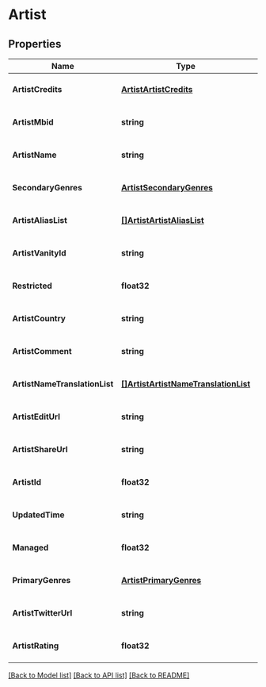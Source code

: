 # Artist

## Properties
Name | Type | Description | Notes
------------ | ------------- | ------------- | -------------
**ArtistCredits** | [**ArtistArtistCredits**](Artist_artist_credits.md) |  | [optional] [default to null]
**ArtistMbid** | **string** |  | [optional] [default to null]
**ArtistName** | **string** |  | [optional] [default to null]
**SecondaryGenres** | [**ArtistSecondaryGenres**](Artist_secondary_genres.md) |  | [optional] [default to null]
**ArtistAliasList** | [**[]ArtistArtistAliasList**](Artist_artist_alias_list.md) |  | [optional] [default to null]
**ArtistVanityId** | **string** |  | [optional] [default to null]
**Restricted** | **float32** |  | [optional] [default to null]
**ArtistCountry** | **string** |  | [optional] [default to null]
**ArtistComment** | **string** |  | [optional] [default to null]
**ArtistNameTranslationList** | [**[]ArtistArtistNameTranslationList**](Artist_artist_name_translation_list.md) |  | [optional] [default to null]
**ArtistEditUrl** | **string** |  | [optional] [default to null]
**ArtistShareUrl** | **string** |  | [optional] [default to null]
**ArtistId** | **float32** |  | [optional] [default to null]
**UpdatedTime** | **string** |  | [optional] [default to null]
**Managed** | **float32** |  | [optional] [default to null]
**PrimaryGenres** | [**ArtistPrimaryGenres**](Artist_primary_genres.md) |  | [optional] [default to null]
**ArtistTwitterUrl** | **string** |  | [optional] [default to null]
**ArtistRating** | **float32** |  | [optional] [default to null]

[[Back to Model list]](../README.md#documentation-for-models) [[Back to API list]](../README.md#documentation-for-api-endpoints) [[Back to README]](../README.md)


